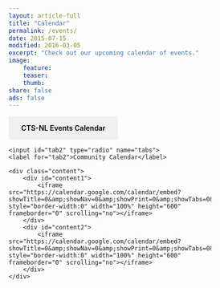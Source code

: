 ```yaml
---
layout: article-full
title: "Calendar"
permalink: /events/
date: 2015-07-15
modified: 2016-03-05
excerpt: "Check out our upcoming calendar of events."
image:
    feature:
    teaser:
    thumb:
share: false
ads: false
---
```

<style>
    @import url('http://fonts.googleapis.com/css?family=Open+Sans:400,600,700');
   
    *, *:before, *:after {margin: 0; padding: 0; box-sizing: border-box;}
    .tabs {margin: 0 auto; min-width: 320px;}
    .content {color: #000;}
    .content > div {display: none; padding: 20px 25px 5px;}

    .tabs input {display: none;}
    .tabs label {display: inline-block; padding: 15px 25px; font-weight: 600; text-align: center;}
    .tabs label:hover {color: #000; cursor: pointer;}
    .tabs input:checked + label {background: #f0f0f0; color: #000;}

    #tab1:checked ~ .content #content1,
    #tab2:checked ~ .content #content2 {
        display: block;
    }
 
    @media screen and (max-width: 400px) { label {padding: 15px 10px;} }
</style>

<div class="tabs">
    <input id="tab1" type="radio" name="tabs" checked>
    <label for="tab1">CTS-NL Events Calendar</label>

    <input id="tab2" type="radio" name="tabs">
    <label for="tab2">Community Calendar</label>

    <div class="content">
        <div id="content1">
            <iframe src="https://calendar.google.com/calendar/embed?showTitle=0&amp;showNav=0&amp;showPrint=0&amp;showTabs=0&amp;showCalendars=0&amp;showTz=0&amp;height=600&amp;wkst=1&amp;bgcolor=%23fcfcfd&amp;src=computer.tech.society.nl%40gmail.com&amp;color=%238C500B&amp;ctz=America%2FSt_Johns" style="border-width:0" width="100%" height="600" frameborder="0" scrolling="no"></iframe>
        </div>
        <div id="content2">
            <iframe src="https://calendar.google.com/calendar/embed?showTitle=0&amp;showNav=0&amp;showPrint=0&amp;showTabs=0&amp;showCalendars=0&amp;showTz=0&amp;height=600&amp;wkst=1&amp;bgcolor=%23fcfcfd&amp;src=lg91l2ngk9ee09qi1k12dmaneg%40group.calendar.google.com&amp;color=%238C500B&amp;ctz=America%2FSt_Johns" style="border-width:0" width="100%" height="600" frameborder="0" scrolling="no"></iframe>
        </div>
    </div>
</div>
